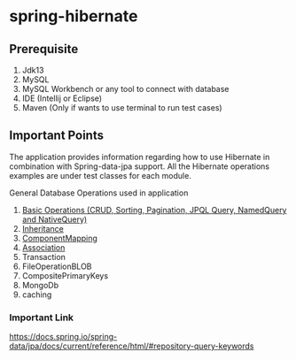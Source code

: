# spring-hibernate

## Prerequisite
1. Jdk13
2. MySQL 
3. MySQL Workbench or any tool to connect with database
4. IDE (Intellij or Eclipse)
5. Maven (Only if wants to use terminal to run test cases)

## Important Points
The application provides information regarding how to use Hibernate in combination with Spring-data-jpa support.
All the Hibernate operations examples are under test classes for each module.

General Database Operations used in application
1. [Basic Operations (CRUD, Sorting, Pagination, JPQL Query, NamedQuery and NativeQuery)](https://github.com/rahulengg1/spring-hibernate/blob/main/basicOperation/README.md)
2. [Inheritance](https://github.com/rahulengg1/spring-hibernate/blob/main/inheritance/README.md)
3. [ComponentMapping](https://github.com/rahulengg1/spring-hibernate/blob/main/componentMapping/README.md)
4. [Association](https://github.com/rahulengg1/spring-hibernate/blob/main/association/README.md)
5. Transaction
6. FileOperationBLOB
7. CompositePrimaryKeys
8. MongoDb
9. caching



### Important Link
https://docs.spring.io/spring-data/jpa/docs/current/reference/html/#repository-query-keywords

